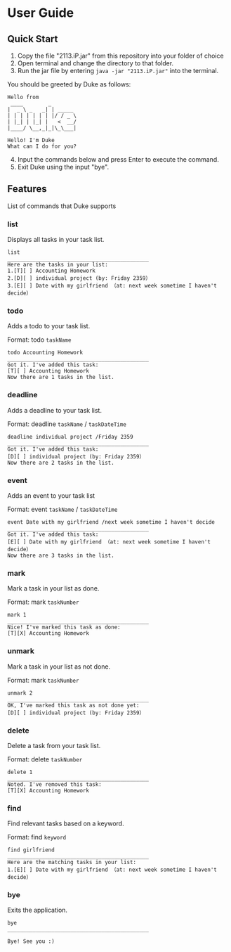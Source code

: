 # User Guide

## Quick Start

1. Copy the file "2113.iP.jar" from this repository into your folder of choice
2. Open terminal and change the directory to that folder.
3. Run the jar file by entering `java -jar "2113.iP.jar"` into the terminal.

You should be greeted by Duke as follows:
```
Hello from
 ____        _        
|  _ \ _   _| | _____ 
| | | | | | | |/ / _ \
| |_| | |_| |   <  __/
|____/ \__,_|_|\_\___|

Hello! I'm Duke
What can I do for you?
```
4. Input the commands below and press Enter to execute the command.
5. Exit Duke using the input "bye".

## Features
List of commands that Duke supports

### list
Displays all tasks in your task list.
```
list
_____________________________________________
Here are the tasks in your list:
1.[T][ ] Accounting Homework
2.[D][ ] individual project (by: Friday 2359）
3.[E][ ] Date with my girlfriend （at: next week sometime I haven't decide）
```
### todo
Adds a todo to your task list.

Format: todo `taskName`
```
todo Accounting Homework
_____________________________________________
Got it. I've added this task:
[T][ ] Accounting Homework
Now there are 1 tasks in the list.
```
### deadline
Adds a deadline to your task list.

Format: deadline  `taskName` / `taskDateTime`
```
deadline individual project /Friday 2359
_____________________________________________
Got it. I've added this task:
[D][ ] individual project (by: Friday 2359）
Now there are 2 tasks in the list.
```
### event
Adds an event to your task list

Format: event  `taskName` / `taskDateTime`
```
event Date with my girlfriend /next week sometime I haven't decide
_____________________________________________
Got it. I've added this task:
[E][ ] Date with my girlfriend （at: next week sometime I haven't decide）
Now there are 3 tasks in the list.
```

### mark
Mark a task in your list as done.

Format: mark `taskNumber`
```
mark 1
_____________________________________________
Nice! I've marked this task as done:
[T][X] Accounting Homework
```
### unmark
Mark a task in your list as not done.

Format: mark `taskNumber`
```
unmark 2
_____________________________________________
OK, I've marked this task as not done yet:
[D][ ] individual project (by: Friday 2359）
```
### delete
Delete a task from your task list.

Format: delete `taskNumber`
```
delete 1
_____________________________________________
Noted. I've removed this task:
[T][X] Accounting Homework
```
### find
Find relevant tasks based on a keyword.

Format: find `keyword`
```
find girlfriend
_____________________________________________
Here are the matching tasks in your list:
1.[E][ ] Date with my girlfriend （at: next week sometime I haven't decide）
```
### bye
Exits the application.
```
bye
_____________________________________________

Bye! See you :)
```
